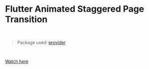 # Flutter Animated Staggered Page Transition

</br>

> Package used: [provider](https://pub.dev/packages/provider)

</br>

[Watch here](https://youtu.be/Bb_0Woz7NeE)

